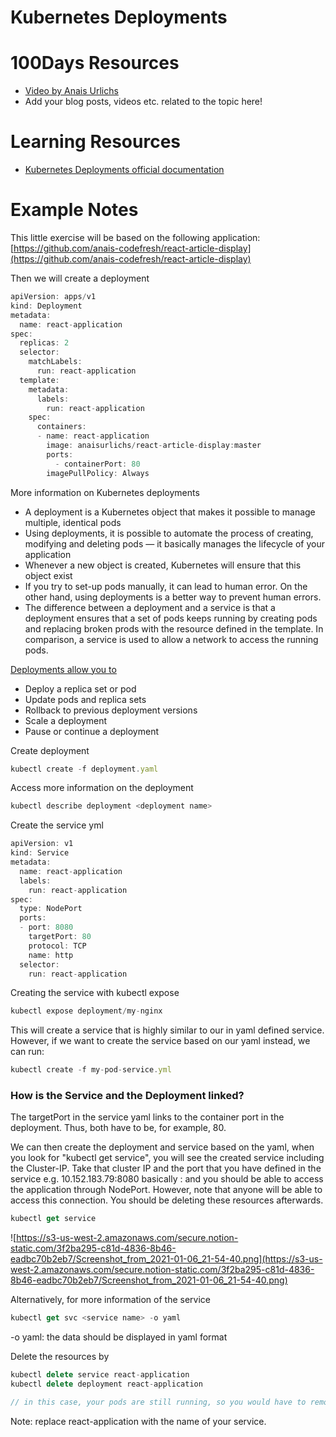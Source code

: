 # Kubernetes Deployments 

# 100Days Resources
* [Video by Anais Urlichs](https://youtu.be/qt76R2G4h-0)
* Add your blog posts, videos etc. related to the topic here!

# Learning Resources
- [Kubernetes Deployments official documentation](https://kubernetes.io/docs/concepts/workloads/controllers/deployment/)

# Example Notes

This little exercise will be based on the following application: [https://github.com/anais-codefresh/react-article-display](https://github.com/anais-codefresh/react-article-display)

Then we will create a deployment

```jsx
apiVersion: apps/v1
kind: Deployment
metadata:
  name: react-application
spec:
  replicas: 2
  selector:
    matchLabels:
      run: react-application
  template:
    metadata:
      labels:
        run: react-application
    spec:
      containers:
      - name: react-application
        image: anaisurlichs/react-article-display:master
        ports:
          - containerPort: 80
        imagePullPolicy: Always
```

More information on Kubernetes deployments

- A deployment is a Kubernetes object that makes it possible to manage multiple, identical pods
- Using deployments, it is possible to automate the process of creating, modifying and deleting pods — it basically manages the lifecycle of your application
- Whenever a new object is created, Kubernetes will ensure that this object exist
- If you try to set-up pods manually, it can lead to human error. On the other hand, using deployments is a better way to prevent human errors. 
- The difference between a deployment and a service is that a deployment ensures that a set of pods keeps running by creating pods and replacing broken prods with the resource defined in the template. In comparison, a service is used to allow a network to access the running pods.

[Deployments allow you to](https://www.redhat.com/en/topics/containers/what-is-kubernetes-deployment)

- Deploy a replica set or pod
- Update pods and replica sets
- Rollback to previous deployment versions
- Scale a deployment
- Pause or continue a deployment

Create deployment

```jsx
kubectl create -f deployment.yaml
```

Access more information on the deployment 

```jsx
kubectl describe deployment <deployment name>
```

Create the service yml

```jsx
apiVersion: v1
kind: Service
metadata:
  name: react-application
  labels:
    run: react-application
spec:
  type: NodePort
  ports:
  - port: 8080
    targetPort: 80
    protocol: TCP
    name: http
  selector:
    run: react-application
```

Creating the service with kubectl expose

```jsx
kubectl expose deployment/my-nginx
```

This will create a service that is highly similar to our in yaml defined service. However, if we want to create the service based on our yaml instead, we can run:

```jsx
kubectl create -f my-pod-service.yml
```

### How is the Service and the Deployment linked?

The targetPort in the service yaml links to the container port in the deployment. Thus, both have to be, for example, 80. 

We can then create the deployment and service based on the yaml, when you look for "kubectl get service", you will see the created service including the Cluster-IP. Take that cluster IP and the port that you have defined in the service e.g. 10.152.183.79:8080 basically <Cluster IP>:<port defined in service> and you should be able to access the application through NodePort. However, note that anyone will be able to access this connection. You should be deleting these resources afterwards.

```jsx
kubectl get service
```

![https://s3-us-west-2.amazonaws.com/secure.notion-static.com/3f2ba295-c81d-4836-8b46-eadbc70b2eb7/Screenshot_from_2021-01-06_21-54-40.png](https://s3-us-west-2.amazonaws.com/secure.notion-static.com/3f2ba295-c81d-4836-8b46-eadbc70b2eb7/Screenshot_from_2021-01-06_21-54-40.png)

Alternatively, for more information of the service

```jsx
kubectl get svc <service name> -o yaml
```

-o yaml: the data should be displayed in yaml format

Delete the resources by

```jsx
kubectl delete service react-application
kubectl delete deployment react-application

// in this case, your pods are still running, so you would have to remove them individually 
```

Note: replace react-application with the name of your service.
